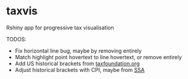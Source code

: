 # taxvis
Rshiny app for progressive tax visualisation

TODOS:

- Fix horizontal line bug, maybe by removing entirely
- Match highlight point hovertext to line hovertext, or remove entirely 
- Add US historical brackets from [taxfoundation.org](https://taxfoundation.org/historical-income-tax-rates-brackets/)
- Adjust historical brackets with CPI, maybe from [SSA](https://www.ssa.gov/oact/STATS/avgcpi.html)
